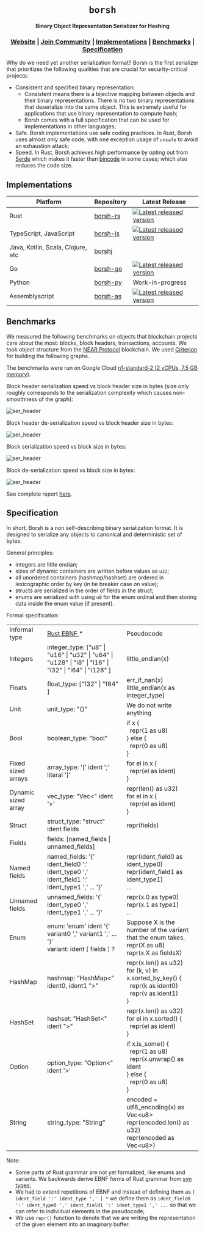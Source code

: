 <div align="center">

  <h1><code>borsh</code></h1>

  <p>
    <strong>Binary Object Representation Serializer for Hashing</strong>
  </p>
  
  <h3>
    <a href="https://borsh.io">Website</a>
    <span> | </span>
    <a href="https://near.chat">Join Community</a>
    <span> | </span>
    <a href="https://github.com/nearprotocol/borsh#implementations">Implementations</a>
    <span> | </span>
    <a href="https://github.com/nearprotocol/borsh#benchmarks">Benchmarks</a>
    <span> | </span>
    <a href="https://github.com/nearprotocol/borsh#specification">Specification</a>
  </h3>
</div>

Why do we need yet another serialization format? Borsh is the first serializer that prioritizes the following qualities that are crucial for security-critical projects:

- Consistent and specified binary representation:
  - Consistent means there is a bijective mapping between objects and their binary representations. There is no two binary representations that deserialize
    into the same object. This is extremely useful for applications that use binary representation to compute hash;
  - Borsh comes with a full specification that can be used for implementations in other languages;
- Safe. Borsh implementations use safe coding practices. In Rust, Borsh uses almost only safe code, with one exception usage of `unsafe` to avoid an exhaustion attack;
- Speed. In Rust, Borsh achieves high performance by opting out from [Serde](https://serde.rs) which makes it faster
  than [bincode](https://github.com/servo/bincode) in some cases; which also reduces the code size.

## Implementations

| Platform                          | Repository                                   | Latest Release                                                                                                                                 |
| --------------------------------- | -------------------------------------------- | ---------------------------------------------------------------------------------------------------------------------------------------------- |
| Rust                              | [borsh-rs](https://github.com/near/borsh-rs) | <a href="https://crates.io/crates/borsh"><img src="https://img.shields.io/crates/v/borsh.svg?style=flat-square" alt="Latest released version" /></a> |
| TypeScript, JavaScript            | [borsh-js](https://github.com/near/borsh-js) | <a href="https://npmjs.com/borsh"><img src="https://img.shields.io/npm/v/borsh.svg?style=flat-square" alt="Latest released version"></a>                           |
| Java, Kotlin, Scala, Clojure, etc | [borshj](https://github.com/near/borshj)     |                                                                                                                                                |
| Go                                | [borsh-go](https://github.com/near/borsh-go) | <a href="https://github.com/near/borsh-go"><img src="https://img.shields.io/github/v/release/near/borsh-go?sort=semver&style=flat-square" alt="Latest released version" /></a> |
| Python                            | [borsh-py](https://github.com/near/borsh-py) | Work-in-progress                                                                                                                               |
| Assemblyscript                    | [borsh-as](https://github.com/gagdiez/serial-as/tree/main/borsh) | <a href="https://www.npmjs.com/package/@serial-as/borsh"><img src="https://img.shields.io/npm/v/@serial-as/borsh?style=flat-square" alt="Latest released version" /></a> |

## Benchmarks

We measured the following benchmarks on objects that blockchain projects care about the most: blocks, block headers,
transactions, accounts. We took object structure from the [NEAR Protocol](https://near.org) blockchain.
We used [Criterion](https://bheisler.github.io/criterion.rs/book/index.html) for building the following graphs.

The benchmarks were run on Google Cloud [n1-standard-2 (2 vCPUs, 7.5 GB memory)](https://cloud.google.com/compute/docs/machine-types).

Block header serialization speed vs block header size in bytes (size only roughly corresponds to the serialization complexity which causes non-smoothness of the graph):

![ser_header](http://borsh.io/criterion/ser_header/report/lines.svg)

Block header de-serialization speed vs block header size in bytes:

![ser_header](http://borsh.io/criterion/de_header/report/lines.svg)

Block serialization speed vs block size in bytes:

![ser_header](http://borsh.io/criterion/ser_block/report/lines.svg)

Block de-serialization speed vs block size in bytes:

![ser_header](http://borsh.io/criterion/de_block/report/lines.svg)

See complete report [here](http://borsh.io/criterion/report/index.html).

## Specification

In short, Borsh is a non self-describing binary serialization format. It is designed to serialize any objects to canonical and deterministic set of bytes.

General principles:

- integers are little endian;
- sizes of dynamic containers are written before values as `u32`;
- all unordered containers (hashmap/hashset) are ordered in lexicographic order by key (in tie breaker case on value);
- structs are serialized in the order of fields in the struct;
- enums are serialized with using `u8` for the enum ordinal and then storing data inside the enum value (if present).

Formal specification:

<div>
  <table>
    <tr>
      <td>Informal type</td>
      <td><a href="https://doc.rust-lang.org/grammar.html">Rust EBNF </a> * </td>
      <td>Pseudocode</td>
    </tr>
    <tr>
      <td>Integers</td>
      <td>integer_type: ["u8" | "u16" | "u32" | "u64" | "u128" | "i8" | "i16" | "i32" | "i64" | "i128" ]</td>
      <td>little_endian(x)</td>
    </tr>
    <tr>
      <td>Floats</td>
      <td>float_type: ["f32" | "f64" ]</td>
      <td>
        err_if_nan(x)<br/>
        little_endian(x as integer_type)
      </td>
    </tr>
    <tr>
      <td>Unit</td>
      <td>unit_type: "()"</td>
      <td>We do not write anything</td>
    </tr>
    <tr>
      <td>Bool</td>
      <td>boolean_type: "bool"</td>
      <td>
        if x {<br/>
        &nbsp; repr(1 as u8)<br/>
        } else {<br/>
        &nbsp; repr(0 as u8)<br/>
        }
      </td>
    </tr>
    <tr>
      <td>Fixed sized arrays</td>
      <td>array_type: '[' ident ';' literal ']'</td>
      <td>
        for el in x {<br/>
        &nbsp; repr(el as ident)<br/>
        }
      </td>
    </tr>
    <tr>
      <td>Dynamic sized array</td>
      <td>vec_type: "Vec&lt;" ident '&gt;'</td>
      <td>
        repr(len() as u32)<br/>
        for el in x {<br/>
        &nbsp; repr(el as ident)<br/>
        }
      </td>
    </tr>
    <tr>
      <td>Struct</td>
      <td>struct_type: "struct" ident fields</td>
      <td>repr(fields)</td>
    </tr>
    <tr>
      <td>Fields</td>
      <td>fields: [named_fields | unnamed_fields]</td>
      <td></td>
    </tr>
    <tr>
      <td>Named fields</td>
      <td>named_fields: '{' ident_field0 ':' ident_type0 ',' ident_field1 ':' ident_type1 ',' ... '}'</td>
      <td>
        repr(ident_field0 as ident_type0)<br/>
        repr(ident_field1 as ident_type1)<br/>
        ...
      </td>
    </tr>
    <tr>
      <td>Unnamed fields</td>
      <td>unnamed_fields: '(' ident_type0 ',' ident_type1 ',' ... ')'</td>
      <td>
        repr(x.0 as type0)<br/>
        repr(x.1 as type1)<br/>
        ...
      </td>
    </tr>
    <tr>
      <td>Enum</td>
      <td>
        enum: 'enum' ident '{' variant0 ',' variant1 ',' ... '}'<br/>
        variant: ident [ fields ] ?
      </td>
      <td>
        Suppose X is the number of the variant that the enum takes.<br/>
        repr(X as u8)<br/>
        repr(x.X as fieldsX)
      </td>
    </tr>
    <tr>
      <td>HashMap</td>
      <td>hashmap: "HashMap&lt;" ident0, ident1 "&gt;"</td>
      <td>
        repr(x.len() as u32)<br/>
        for (k, v) in x.sorted_by_key() {<br/>
        &nbsp; repr(k as ident0)<br/>
        &nbsp; repr(v as ident1)<br/>
        }
      </td>
    </tr>
    <tr>
      <td>HashSet</td>
      <td>hashset: "HashSet&lt;" ident "&gt;"</td>
      <td>
        repr(x.len() as u32)<br/>
        for el in x.sorted() {<br/>
        &nbsp; repr(el as ident)<br/>
        }
      </td>
    </tr>
    <tr>
      <td>Option</td>
      <td>option_type: "Option&lt;" ident '&gt;'</td>
      <td>
        if x.is_some() {<br/>
        &nbsp; repr(1 as u8)<br/>
        &nbsp; repr(x.unwrap() as ident <br/>
        } else {<br/>
        &nbsp; repr(0 as u8)<br/>
        }
      </td>
    </tr>
    <tr>
      <td>String</td>
      <td>string_type: "String"</td>
      <td>
        encoded = utf8_encoding(x) as Vec&lt;u8&gt;<br/>
        repr(encoded.len() as u32)<br/>
        repr(encoded as Vec&lt;u8&gt;)
      </td>
    </tr>
  </table>
</div>

Note:

- Some parts of Rust grammar are not yet formalized, like enums and variants. We backwards derive EBNF forms of Rust grammar from [syn types](https://github.com/dtolnay/syn);
- We had to extend repetitions of EBNF and instead of defining them as `[ ident_field ':' ident_type ',' ] *` we define them as `ident_field0 ':' ident_type0 ',' ident_field1 ':' ident_type1 ',' ...` so that we can refer to individual elements in the pseudocode;
- We use `repr()` function to denote that we are writing the representation of the given element into an imaginary buffer.
